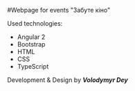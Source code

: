 #Webpage for events "Забуте кіно"

Used technologies:

  * Angular 2
  * Bootstrap
  * HTML
  * CSS
  * TypeScript

Development & Design by _**Volodymyr Dey**_
